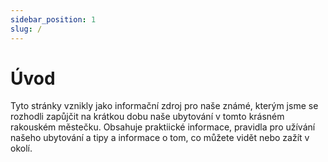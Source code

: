 ```yaml
---
sidebar_position: 1
slug: /
---
```


# Úvod

Tyto stránky vznikly jako informační zdroj pro naše známé, kterým jsme se rozhodli zapůjčit na krátkou dobu naše ubytování v tomto krásném rakouském městečku. Obsahuje praktiické informace, pravidla pro užívání našeho ubytování a tipy a informace o tom, co můžete vidět nebo zažít v okolí.
